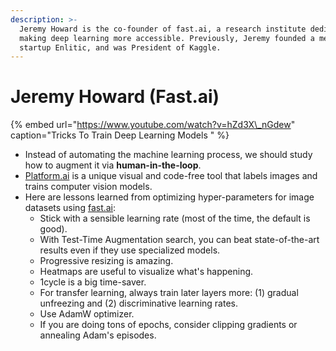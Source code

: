 ```yaml
---
description: >-
  Jeremy Howard is the co-founder of fast.ai, a research institute dedicated to
  making deep learning more accessible. Previously, Jeremy founded a med tech
  startup Enlitic, and was President of Kaggle.
---
```


# Jeremy Howard \(Fast.ai\)

{% embed url="https://www.youtube.com/watch?v=hZd3X\_nGdew" caption="Tricks To Train Deep Learning Models " %}

* Instead of automating the machine learning process, we should study how to augment it via **human-in-the-loop**.
* [Platform.ai](http://platform.ai) is a unique visual and code-free tool that labels images and trains computer vision models.
* Here are lessons learned from optimizing hyper-parameters for image datasets using [fast.ai](http://fast.ai):
  * Stick with a sensible learning rate \(most of the time, the default is good\).
  * With Test-Time Augmentation search, you can beat state-of-the-art results even if they use specialized models.
  * Progressive resizing is amazing.
  * Heatmaps are useful to visualize what's happening.
  * 1cycle is a big time-saver.
  * For transfer learning, always train later layers more: \(1\) gradual unfreezing and \(2\) discriminative learning rates.
  * Use AdamW optimizer.
  * If you are doing tons of epochs, consider clipping gradients or annealing Adam's episodes.

